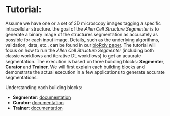 # Tutorial:

Assume we have one or a set of 3D microscopy images tagging a specific intracellular structure. the goal of the *Allen Cell Structure Segmenter* is to generate a binary image of the structures segmentation as accurately as possible for each input image. Details, such as the underlying algorithms, validation, data, etc., can be found in our [bioRxiv paper](https://www.biorxiv.org/content/10.1101/491035v1). The tutorial will focus on how to run the *Allen Cell Structure Segmenter* (including both classic workflows and iterative DL workflows) to get an acuurate segmentation. The execution is based on three building blocks: **Segmenter**, **Curator** and **Trainer**. We will first explain each building blocks and demonstrate the actual execution in a few applications to generate accurate segmentations.

Understanding each building blocks:
* **Segmenter**: [documentation](./bb1.md)
* **Curator**: [documentation](./bb2.md)
* **Trainer**: [documentation](./bb3.md)



